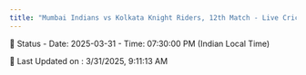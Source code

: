 ```yaml
---
title: "Mumbai Indians vs Kolkata Knight Riders, 12th Match - Live Cricket Score"
---
```


📑 Status - Date: 2025-03-31 - Time: 07:30:00 PM (Indian Local Time)

📝 Last Updated on : 3/31/2025, 9:11:13 AM  


